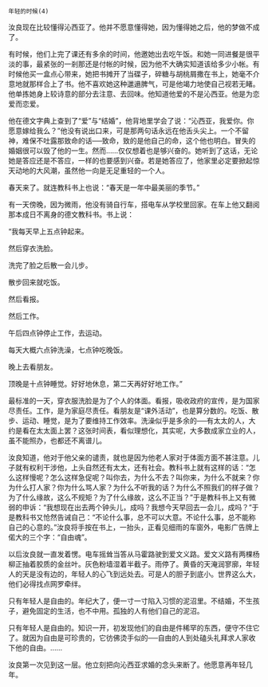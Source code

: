     年轻的时候(4) 

   汝良现在比较懂得沁西亚了。他并不愿意懂得她，因为懂得她之后，他的梦做不成了。

   有时候，他们上完了课还有多余的时间，他邀她出去吃午饭。和她一同进餐是很平淡的事，最紧张的一剎那还是付帐的时候，因为他不大确实知道该给多少小帐。有时候他买一盒点心带来，她把书摊开了当碟子，碎糖与胡桃屑撒在书上，她毫不介意地就那样合上了书。他不喜欢她这种邋遢脾气，可是他竭力地使自己视若无睹。他单拣她身上较诗意的部分去注意、去回味。他知道他爱的不是沁西亚。他是为恋爱而恋爱。

   他在德文字典上查到了“爱”与“结婚”，他背地里学会了说：“沁西亚，我爱你。你愿意嫁给我么？”他没有说出口来，可是那两句话永远在他舌头尖上。一个不留神，难保不吐露那致命的话──致命，致的是他自己的命，这个他也明白。冒失的婚姻很可以毁了他的一生。然而……仅仅想着也是够兴奋的。她听到了这话，无论她是答应还是不答应，一样的也要感到兴奋。若是她答应了，他家里必定要掀起惊天动地的大风潮，虽然他一向是无足重轻的一个人。

   春天来了。就连教科书上也说：“春天是一年中最美丽的季节。”

   有一天傍晚，因为微雨，他没有骑自行车，搭电车从学校里回家。在车上他又翻阅那本成日不离身的德文教科书。书上说：

   “我每天早上五点钟起来。

   然后穿衣洗脸。

   洗完了脸之后散一会儿步。

   散步回来就吃饭。

   然后看报。

   然后工作。

   午后四点钟停止工作，去运动。

   每天大概六点钟洗澡，七点钟吃晚饭。

   晚上去看朋友。

   顶晚是十点钟睡觉。好好地休息，第二天再好好地工作。”

   最标准的一天，穿衣服洗脸是为了个人的体面。看报，吸收政府的宣传，是为国家尽责任。工作，是为家庭尽责任。看朋友是“课外活动”，也是算分数的。吃饭、散步、运动、睡觉，是为了要维持工作效率。洗澡似乎是多余的──有太太的人，大约是看在太太面上罢？这张时间表，看似理想化，其实呢，大多数成家立业的人，虽不能照办，也都还不离谱儿。

   汝良知道，他对于他父亲的谴责，就也是因为他老人家对于体面方面不甚注意。儿子就有权利干涉他，上头自然还有太太，还有社会。教科书上就有这样的话：“怎么这样慢呢？怎么这样急促呢？叫你去，为什么不去？叫你来，为什么不就来？你为什么打人家？你为什么骂人家？为什么不听我的话？为什么不照我们的样子做？为了什么缘故，这么不规矩？为了什么缘故，这么不正当？”于是教科书上又有微弱的申诉：“我想现在出去两个钟头儿，成吗？我想今天早回去一会儿，成吗？”于是教科书又怆然告诫自己：“不论什么事，总不可以大意。不论什么事，总不能称自己的心意的。”汝良将手按在书上，一抬头，正看见细雨的车窗外，电影广告牌上偌大的三个字：“自由魂”。

   以后汝良就一直发着愣。电车摇耸当答从马霍路驶到爱文义路。爱文义路有两棵杨柳正抽着胶质的金丝叶。灰色粉墙湿着半截子。雨停了。黄昏的天淹润寥廓，年轻人的天是没有边的，年轻人的心飞到远处去。可是人的胆子到底小。世界这么大，他们必得找点网罗牵绊。

   只有年轻人是自由的。年纪大了，便一寸一寸陷入习惯的泥沼里。不结婚，不生孩子，避免固定的生活，也不中用。孤独的人有他们自己的泥沼。

   只有年轻人是自由的。知识一开，初发现他们的自由是件稀罕的东西，便守不住它了。就因为自由是可珍贵的，它彷佛烫手似的──自由的人到处磕头礼拜求人家收下他的自由。……

   汝良第一次见到这一层。他立刻把向沁西亚求婚的念头来断了。他愿意再年轻几年。

